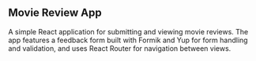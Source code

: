 ## Movie Review App
A simple React application for submitting and viewing movie reviews. The app features a feedback form built with Formik and Yup for form handling and validation, and uses React Router for navigation between views.